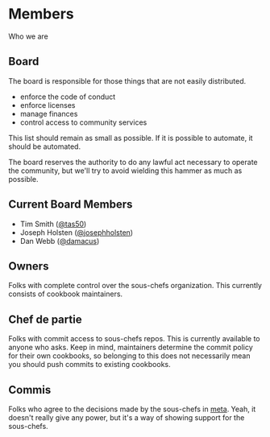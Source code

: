 # Members

Who we are

## Board

The board is responsible for those things that are not easily distributed.

- enforce the code of conduct
- enforce licenses
- manage finances
- control access to community services

This list should remain as small as possible. If it is possible to automate, it should be automated.

The board reserves the authority to do any lawful act necessary to operate the community, but we'll try to avoid wielding this hammer as much as possible.

## Current Board Members

- Tim Smith ([@tas50](https://github.com/tas50/))
- Joseph Holsten ([@josephholsten](https://github.com/josephholsten/))
- Dan Webb ([@damacus](https://github.com/damacus/))

## Owners

Folks with complete control over the sous-chefs organization. This currently consists of cookbook maintainers.

## Chef de partie

Folks with commit access to sous-chefs repos. This is currently available to anyone who asks. Keep in mind, maintainers determine the commit policy for their own cookbooks, so belonging to this does not necessarily mean you should push commits to existing cookbooks.

## Commis

Folks who agree to the decisions made by the sous-chefs in [meta](https://github.com/sous-chefs/meta). Yeah, it doesn't really give any power, but it's a way of showing support for the sous-chefs.
